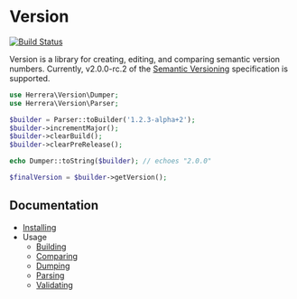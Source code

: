 Version
=======

[![Build Status]](http://travis-ci.org/herrera-io/php-version)

Version is a library for creating, editing, and comparing semantic version
numbers. Currently, v2.0.0-rc.2 of the [Semantic Versioning][] specification
is supported.

```php
use Herrera\Version\Dumper;
use Herrera\Version\Parser;

$builder = Parser::toBuilder('1.2.3-alpha+2');
$builder->incrementMajor();
$builder->clearBuild();
$builder->clearPreRelease();

echo Dumper::toString($builder); // echoes "2.0.0"

$finalVersion = $builder->getVersion();
```

Documentation
-------------

- [Installing][]
- Usage
    - [Building][]
    - [Comparing][]
    - [Dumping][]
    - [Parsing][]
    - [Validating][]

[Build Status]: https://secure.travis-ci.org/herrera-io/php-version.png?branch=master
[Semantic Versioning]: http://semver.org/spec/v2.0.0.html
[Installing]: doc/00-Installing.md
[Building]: doc/01-Building.md
[Comparing]: doc/02-Comparing.md
[Dumping]: doc/03-Dumping.md
[Parsing]: doc/04-Parsing.md
[Validating]: doc/05-Validating.md
